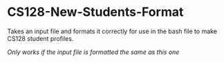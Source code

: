 # CS128-New-Students-Format
Takes an input file and formats it correctly for use in the bash file to make CS128 student profiles.


*Only works if the input file is formatted the same as this one*
